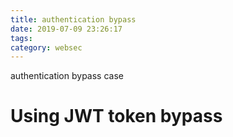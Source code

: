 ```yaml
---
title: authentication bypass
date: 2019-07-09 23:26:17
tags: 
category: websec
---
```

authentication bypass case

<!-- more -->

# Using JWT token bypass

